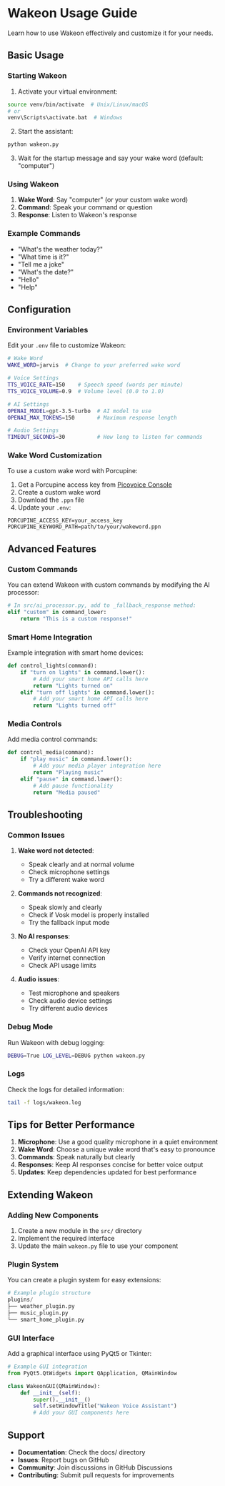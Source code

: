 # Wakeon Usage Guide

Learn how to use Wakeon effectively and customize it for your needs.

## Basic Usage

### Starting Wakeon

1. Activate your virtual environment:
```bash
source venv/bin/activate  # Unix/Linux/macOS
# or
venv\Scripts\activate.bat  # Windows
```

2. Start the assistant:
```bash
python wakeon.py
```

3. Wait for the startup message and say your wake word (default: "computer")

### Using Wakeon

1. **Wake Word**: Say "computer" (or your custom wake word)
2. **Command**: Speak your command or question
3. **Response**: Listen to Wakeon's response

### Example Commands

- "What's the weather today?"
- "What time is it?"
- "Tell me a joke"
- "What's the date?"
- "Hello"
- "Help"

## Configuration

### Environment Variables

Edit your `.env` file to customize Wakeon:

```bash
# Wake Word
WAKE_WORD=jarvis  # Change to your preferred wake word

# Voice Settings
TTS_VOICE_RATE=150    # Speech speed (words per minute)
TTS_VOICE_VOLUME=0.9  # Volume level (0.0 to 1.0)

# AI Settings
OPENAI_MODEL=gpt-3.5-turbo  # AI model to use
OPENAI_MAX_TOKENS=150       # Maximum response length

# Audio Settings
TIMEOUT_SECONDS=30          # How long to listen for commands
```

### Wake Word Customization

To use a custom wake word with Porcupine:

1. Get a Porcupine access key from [Picovoice Console](https://console.picovoice.ai/)
2. Create a custom wake word
3. Download the `.ppn` file
4. Update your `.env`:
```
PORCUPINE_ACCESS_KEY=your_access_key
PORCUPINE_KEYWORD_PATH=path/to/your/wakeword.ppn
```

## Advanced Features

### Custom Commands

You can extend Wakeon with custom commands by modifying the AI processor:

```python
# In src/ai_processor.py, add to _fallback_response method:
elif "custom" in command_lower:
    return "This is a custom response!"
```

### Smart Home Integration

Example integration with smart home devices:

```python
def control_lights(command):
    if "turn on lights" in command.lower():
        # Add your smart home API calls here
        return "Lights turned on"
    elif "turn off lights" in command.lower():
        # Add your smart home API calls here
        return "Lights turned off"
```

### Media Controls

Add media control commands:

```python
def control_media(command):
    if "play music" in command.lower():
        # Add your media player integration here
        return "Playing music"
    elif "pause" in command.lower():
        # Add pause functionality
        return "Media paused"
```

## Troubleshooting

### Common Issues

1. **Wake word not detected**:
   - Speak clearly and at normal volume
   - Check microphone settings
   - Try a different wake word

2. **Commands not recognized**:
   - Speak slowly and clearly
   - Check if Vosk model is properly installed
   - Try the fallback input mode

3. **No AI responses**:
   - Check your OpenAI API key
   - Verify internet connection
   - Check API usage limits

4. **Audio issues**:
   - Test microphone and speakers
   - Check audio device settings
   - Try different audio devices

### Debug Mode

Run Wakeon with debug logging:

```bash
DEBUG=True LOG_LEVEL=DEBUG python wakeon.py
```

### Logs

Check the logs for detailed information:

```bash
tail -f logs/wakeon.log
```

## Tips for Better Performance

1. **Microphone**: Use a good quality microphone in a quiet environment
2. **Wake Word**: Choose a unique wake word that's easy to pronounce
3. **Commands**: Speak naturally but clearly
4. **Responses**: Keep AI responses concise for better voice output
5. **Updates**: Keep dependencies updated for best performance

## Extending Wakeon

### Adding New Components

1. Create a new module in the `src/` directory
2. Implement the required interface
3. Update the main `wakeon.py` file to use your component

### Plugin System

You can create a plugin system for easy extensions:

```python
# Example plugin structure
plugins/
├── weather_plugin.py
├── music_plugin.py
└── smart_home_plugin.py
```

### GUI Interface

Add a graphical interface using PyQt5 or Tkinter:

```python
# Example GUI integration
from PyQt5.QtWidgets import QApplication, QMainWindow

class WakeonGUI(QMainWindow):
    def __init__(self):
        super().__init__()
        self.setWindowTitle("Wakeon Voice Assistant")
        # Add your GUI components here
```

## Support

- **Documentation**: Check the docs/ directory
- **Issues**: Report bugs on GitHub
- **Community**: Join discussions in GitHub Discussions
- **Contributing**: Submit pull requests for improvements 